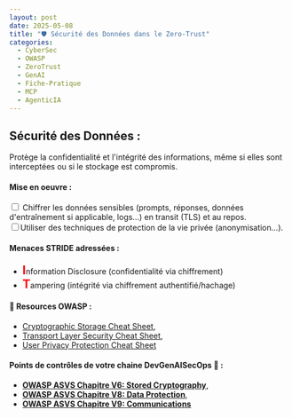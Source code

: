 ```yaml
---
layout: post
date: 2025-05-08
title: "🛡️ Sécurité des Données dans le Zero-Trust"
categories:
  - CyberSec
  - OWASP
  - ZeroTrust
  - GenAI
  - Fiche-Pratique
  - MCP
  - AgenticIA
---
```


## Sécurité des Données :

Protège la confidentialité et l'intégrité des informations, même si elles sont interceptées ou si le stockage est
compromis. 

#### Mise en oeuvre :

<input type="checkbox" id="task5" name="task5" value="Sécurité Données"> Chiffrer les données sensibles (prompts, 
réponses, données d'entraînement si applicable, logs...) en transit (TLS) et au repos. <BR>
<input type="checkbox" id="task5" name="task5" value="Sécurité Données">Utiliser des techniques de protection de la vie privée (anonymisation...).<BR>


#### Menaces STRIDE adressées :

* <span style="color: red; font-weight: bold; font-size: 150%;">I</span>nformation Disclosure (confidentialité via
    chiffrement)
* <span style="color: red; font-weight: bold; font-size: 150%;">T</span>ampering (intégrité via chiffrement
    authentifié/hachage)

#### 📖 Resources OWASP :
* [Cryptographic Storage Cheat Sheet](https://cheatsheetseries.owasp.org/cheatsheets/Cryptographic_Storage_Cheat_Sheet.html), 
* [Transport Layer Security Cheat Sheet](https://cheatsheetseries.owasp.org/cheatsheets/Transport_Layer_Security_Cheat_Sheet.html), 
* [User Privacy Protection Cheat Sheet](https://cheatsheetseries.owasp.org/cheatsheets/User_Privacy_Protection_Cheat_Sheet.html)


#### Points de contrôles de votre chaine DevGenAISecOps 🎯 :
* [**OWASP ASVS Chapitre V6: Stored Cryptography**](https://github.com/OWASP/ASVS/blob/v4.0.3/4.0/en/0x14-V6-Cryptography.md), 
* [**OWASP ASVS Chapitre V8: Data Protection**](https://github.com/OWASP/ASVS/blob/v4.0.3/4.0/en/0x16-V8-Data-Protection.md),
* [**OWASP ASVS Chapitre V9: Communications**](https://github.com/OWASP/ASVS/blob/v4.0.3/4.0/en/0x17-V9-Communications.md)
